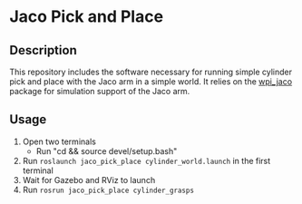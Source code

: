 Jaco Pick and Place
===================

Description
-----------

This repository includes the software necessary for running simple
cylinder pick and place with the Jaco arm in a simple world. It relies
on the [wpi_jaco](https://github.com/RIVeR-Lab/wpi_jaco) package for
simulation support of the Jaco arm.

Usage
-----
1. Open two terminals
   - Run "cd <workspace> && source devel/setup.bash"
2. Run `roslaunch jaco_pick_place cylinder_world.launch` in the first terminal
3. Wait for Gazebo and RViz to launch
4. Run `rosrun jaco_pick_place cylinder_grasps` 
